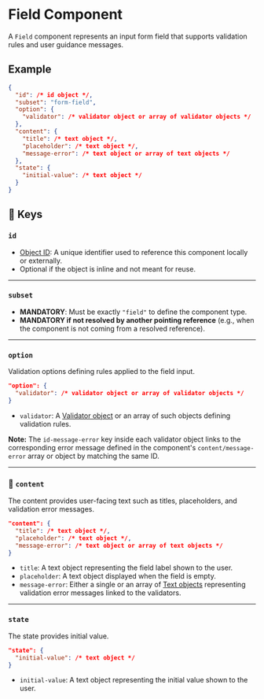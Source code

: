 # Field Component

A `Field` component represents an input form field that supports validation rules and user guidance messages.

## Example

```json
{
  "id": /* id object */,
  "subset": "form-field",
  "option": {
    "validator": /* validator object or array of validator objects */
  },
  "content": {
    "title": /* text object */,
    "placeholder": /* text object */,
    "message-error": /* text object or array of text objects */
  },
  "state": {
    "initial-value": /* text object */
  }
}
```

## 🔑 Keys

### `id`
- [Object ID](../object-definition/id.md): A unique identifier used to reference this component locally or externally.
- Optional if the object is inline and not meant for reuse.

---

### **`subset`**
- **MANDATORY**: Must be exactly `"field"` to define the component type.
- **MANDATORY if not resolved by another pointing reference** (e.g., when the component is not coming from a resolved reference).

---

### `option`

Validation options defining rules applied to the field input.

```json
"option": {
  "validator": /* validator object or array of validator objects */
}
```

- `validator`: A [Validator object](../object-definition/validator.md) or an array of such objects defining validation rules.

**Note:** The `id-message-error` key inside each validator object links to the corresponding error message defined in the component's `content/message-error` array or object by matching the same ID.

---

### 📝 `content`

The content provides user-facing text such as titles, placeholders, and validation error messages.

```json
"content": {
  "title": /* text object */,
  "placeholder": /* text object */,
  "message-error": /* text object or array of text objects */
}
```

- `title`: A text object representing the field label shown to the user.
- `placeholder`: A text object displayed when the field is empty.
- `message-error`: Either a single or an array of [Text objects](../object-definition/text.md) representing validation error messages linked to the validators.

---

### `state`

The state provides initial value.

```json
"state": {
  "initial-value": /* text object */
}
```

- `initial-value`: A text object representing the initial value shown to the user.
 
